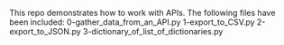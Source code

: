This repo demonstrates how to work with APIs.
The following files have been included:
0-gather_data_from_an_API.py
1-export_to_CSV.py
2-export_to_JSON.py
3-dictionary_of_list_of_dictionaries.py
